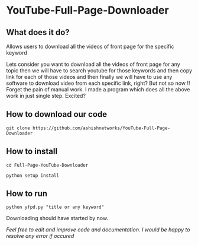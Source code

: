# YouTube-Full-Page-Downloader

## What does it do?
Allows users to download all the videos of front page for the specific keyword

Lets consider you want to download all the videos of front page for any topic then we will have to search youtube for those
keywords and then copy link for each of those videos and then finally we will have to use any software to download
video from each specific link, right? But not so now !! Forget the pain of manual work. I made a program which does all the above
work in just single step. Excited?

## How to download our code
`git clone https://github.com/ashishnetworks/YouTube-Full-Page-Downloader
`
## How to install
``cd Full-Page-YouTube-Downloader``

``python setup install
``
## How to run
`python yfpd.py "title or any keyword"
`

Downloading should have started by now.

_Feel free to edit and improve code and documentation. I would be happy to resolve any error if occured_
